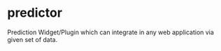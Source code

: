 # predictor
Prediction Widget/Plugin which can integrate in any web application via given set of data. 
